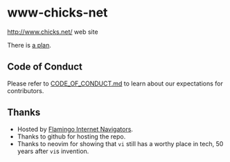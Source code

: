 # www-chicks-net

http://www.chicks.net/ web site

There is [a plan](TODO.md).

## Code of Conduct

Please refer to [CODE_OF_CONDUCT.md](CODE_OF_CONDUCT.md) to learn about our expectations for contributors.

## Thanks

* Hosted by [Flamingo Internet Navigators](https://www.fini.net/).
* Thanks to github for hosting the repo.
* Thanks to neovim for showing that `vi` still has a worthy place in tech, 50 years after `vi`s invention.
